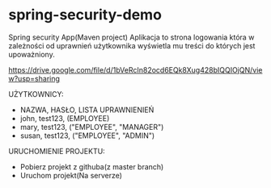 # spring-security-demo

Spring security App(Maven project)
Aplikacja to strona logowania która w zależności od uprawnień użytkownika wyświetla mu treści do których jest upoważniony.

https://drive.google.com/file/d/1bVeRcIn82ocd6EQk8Xug428bIQQIOjQN/view?usp=sharing

UŻYTKOWNICY:
- NAZWA, HASŁO, LISTA UPRAWNIENIEŃ
- john, test123, (EMPLOYEE)
- mary, test123, ("EMPLOYEE", "MANAGER")
- susan, test123, ("EMPLOYEE", "ADMIN")

URUCHOMIENIE PROJEKTU:
- Pobierz projekt z githuba(z master branch) 
- Uruchom projekt(Na serverze)
